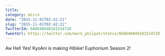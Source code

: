 ```yaml
---
title: 
category: micro
date: "2015-11-01T02:42:21"
slug: "2015-11-01T02:42:21"
TwitterId: 660648040181534720
TweetUrl: https://twitter.com/mark_philpot/status/660648040181534720
---
```


Aw Hell Yes! KyoAni is making Hibike! Euphonium Season 2!
